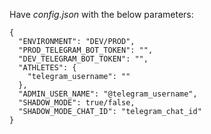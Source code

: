 Have _config.json_ with the below parameters:

```
{
  "ENVIRONMENT": "DEV/PROD",
  "PROD_TELEGRAM_BOT_TOKEN": "",
  "DEV_TELEGRAM_BOT_TOKEN": "",
  "ATHLETES": {
    "telegram_username": ""
  },
  "ADMIN_USER_NAME": "@telegram_username",
  "SHADOW_MODE": true/false,
  "SHADOW_MODE_CHAT_ID": "telegram_chat_id"
}
```